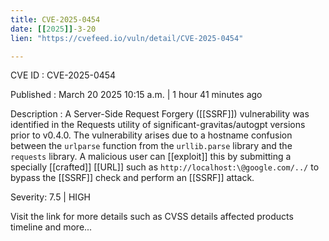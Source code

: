 ```yaml
---
title: CVE-2025-0454
date: [[2025]]-3-20
lien: "https://cvefeed.io/vuln/detail/CVE-2025-0454"

---
```


CVE ID : CVE-2025-0454

Published :  March 20
2025
10:15 a.m. | 1 hour
41 minutes ago

Description : A Server-Side Request Forgery ([[SSRF]]) vulnerability was identified in the Requests utility of significant-gravitas/autogpt versions prior to v0.4.0. The vulnerability arises due to a hostname confusion between the `urlparse` function from the `urllib.parse` library and the `requests` library. A malicious user can [[exploit]] this by submitting a specially [[crafted]] [[URL]]
such as `http://localhost:\@google.com/../`
to bypass the [[SSRF]] check and perform an [[SSRF]] attack.

Severity: 7.5 | HIGH

Visit the link for more details
such as CVSS details
affected products
timeline
and more...
